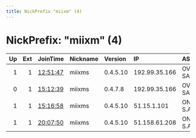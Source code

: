 ```yaml
---
title: NickPrefix "miixm" (4)
---
```


# NickPrefix: "miixm" (4)

|   Up |   Ext | JoinTime                                                                                              | Nickname   | Version   | IP            | AS            | CC   |   ORp |   Dirp | OS    | Contact               |   eFamMembers |
|-----:|------:|:------------------------------------------------------------------------------------------------------|:-----------|:----------|:--------------|:--------------|:-----|------:|-------:|:------|:----------------------|--------------:|
|    1 |     1 | [12:51:47](https://nusenu.github.io/OrNetStats/w/relay/8BB4FFFB3ED8C3D8FF1B4B3E53243BC889538904.html) | miixms     | 0.4.5.10  | 192.99.35.166 | OVH SAS       | ca   |   443 |      0 | Linux | xvpnnothing@yahoo.com |             1 |
|    0 |     1 | [15:12:39](https://nusenu.github.io/OrNetStats/w/relay/056EBA095B999DD350C3A374C9672CF5E03655F0.html) | miixms     | 0.4.7.8   | 192.99.35.166 | OVH SAS       | ca   |   443 |      0 | Linux | xvpnnothing@yahoo.com |             1 |
|    1 |     1 | [15:16:58](https://nusenu.github.io/OrNetStats/w/relay/DBB9B9BE0F19A296EFBD57AA1F6789DAF1B8AA51.html) | miixms     | 0.4.5.10  | 51.15.1.101   | ONLINE S.A.S. | nl   |   443 |      0 | Linux | xvpnnothing@yahoo.com |             1 |
|    1 |     1 | [20:07:50](https://nusenu.github.io/OrNetStats/w/relay/85A367635BFC9C3DF28DAE36EA4E2232718ED59B.html) | miixms     | 0.4.5.10  | 51.158.61.208 | ONLINE S.A.S. | fr   |   443 |      0 | Linux | xvpnnothing@yahoo.com |             1 |
